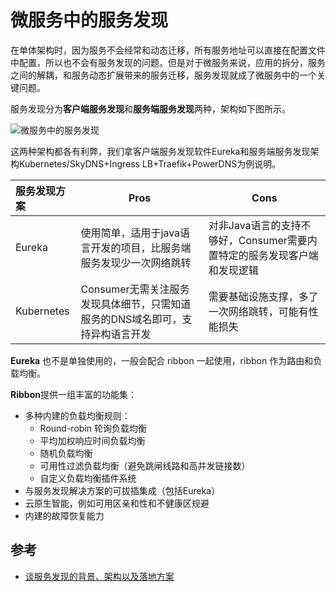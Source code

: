 # 微服务中的服务发现

在单体架构时，因为服务不会经常和动态迁移，所有服务地址可以直接在配置文件中配置，所以也不会有服务发现的问题。但是对于微服务来说，应用的拆分，服务之间的解耦，和服务动态扩展带来的服务迁移，服务发现就成了微服务中的一个关键问题。

服务发现分为**客户端服务发现**和**服务端服务发现**两种，架构如下图所示。

![微服务中的服务发现](../images/service-discovery-in-microservices.png)

这两种架构都各有利弊，我们拿客户端服务发现软件Eureka和服务端服务发现架构Kubernetes/SkyDNS+Ingress LB+Traefik+PowerDNS为例说明。

| 服务发现方案     | Pros                                     | Cons                                     |
| :--------- | ---------------------------------------- | ---------------------------------------- |
| Eureka     | 使用简单，适用于java语言开发的项目，比服务端服务发现少一次网络跳转      | 对非Java语言的支持不够好，Consumer需要内置特定的服务发现客户端和发现逻辑 |
| Kubernetes | Consumer无需关注服务发现具体细节，只需知道服务的DNS域名即可，支持异构语言开发 | 需要基础设施支撑，多了一次网络跳转，可能有性能损失                |

**Eureka** 也不是单独使用的，一般会配合 ribbon 一起使用，ribbon 作为路由和负载均衡。

**Ribbon**提供一组丰富的功能集：

- 多种内建的负载均衡规则：
  - Round-robin 轮询负载均衡
  - 平均加权响应时间负载均衡
  - 随机负载均衡
  - 可用性过滤负载均衡（避免跳闸线路和高并发链接数）
  - 自定义负载均衡插件系统
- 与服务发现解决方案的可拔插集成（包括Eureka）
- 云原生智能，例如可用区亲和性和不健康区规避
- 内建的故障恢复能力

## 参考

- [谈服务发现的背景、架构以及落地方案](http://www.infoq.com/cn/articles/background-architecture-and-solutions-of-service-discovery)